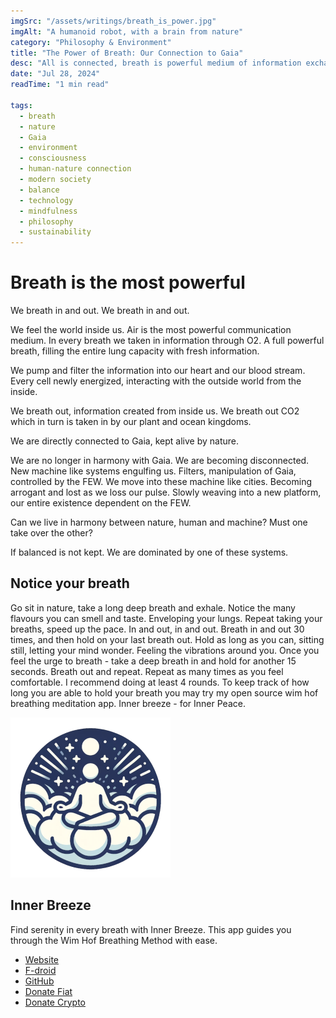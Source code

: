 ```yaml
---
imgSrc: "/assets/writings/breath_is_power.jpg"
imgAlt: "A humanoid robot, with a brain from nature"
category: "Philosophy & Environment"
title: "The Power of Breath: Our Connection to Gaia"
desc: "All is connected, breath is powerful medium of information exchange between organisms and systems."
date: "Jul 28, 2024"
readTime: "1 min read"

tags:
  - breath
  - nature
  - Gaia
  - environment
  - consciousness
  - human-nature connection
  - modern society
  - balance
  - technology
  - mindfulness
  - philosophy
  - sustainability
---
```


# Breath is the most powerful

We breath in and out. We breath in and out.

We feel the world inside us. Air is the most powerful communication medium. In every breath we taken in information through O2. A full powerful breath, filling the entire lung capacity with fresh information.

We pump and filter the information into our heart and our blood stream.
Every cell newly energized, interacting with the outside world from the inside.

We breath out, information created from inside us. We breath out CO2 which in turn is taken in by our plant and ocean kingdoms.

We are directly connected to Gaia, kept alive by nature.

We are no longer in harmony with Gaia. We are becoming disconnected. New machine like systems engulfing us. Filters, manipulation of Gaia, controlled by the FEW. We move into these machine like cities. Becoming arrogant and lost as we loss our pulse. Slowly weaving into a new platform, our entire existence dependent on the FEW.

Can we live in harmony between nature, human and machine? Must one take over the other?

If balanced is not kept. We are dominated by one of these systems.

## Notice your breath
Go sit in nature, take a long deep breath and exhale. Notice the many flavours you can smell and taste. Enveloping your lungs. Repeat taking your breaths, speed up the pace. In and out, in and out. Breath in and out 30 times, and then hold on your last breath out. Hold as long as you can, sitting still, letting your mind wonder. Feeling the vibrations around you. Once you feel the urge to breath - take a deep breath in and hold for another 15 seconds. Breath out and repeat. Repeat as many times as you feel comfortable. I recommend doing at least 4 rounds. To keep track of how long you are able to hold your breath you may try my open source wim hof breathing meditation app. Inner breeze - for Inner Peace.

![Inner Breeze Logo](../assets/inner_breeze.png)

## Inner Breeze
Find serenity in every breath with Inner Breeze. This app guides you through the Wim Hof Breathing Method with ease.
- [Website](https://inner-breeze.app)
- [F-droid](https://f-droid.org/packages/io.naox.inbe/)
- [GitHub](https://github.com/naoxio/inner_breeze)
- [Donate Fiat](https://buy.stripe.com/cN29CM5OR1xD75e28c?locale=en&__embed_source=buy_btn_1P9BKtDfOnP3YLAAG0tchOpX)
- [Donate Crypto](https://trocador.app/en/anonpay/?ticker_to=xmr&network_to=Mainnet&address=87uZdfZnt7GWaCggH42UDQ9mCf8g2c2GQ6aJNvaHREYGGH7bYAd4ESNTzHU2RWX48F3oPKJqRmpwqGnhAfWMypZ1FaHmxBW&donation=True&amount=0.1&name=Inner+Breeze&description=Thank+you+for+supporting+Inner+Breeze%21&email=waotzi@proton.me&ticker_from=xmr&network_from=Mainnet&buttonbgcolor=27355e&bgcolor=)

